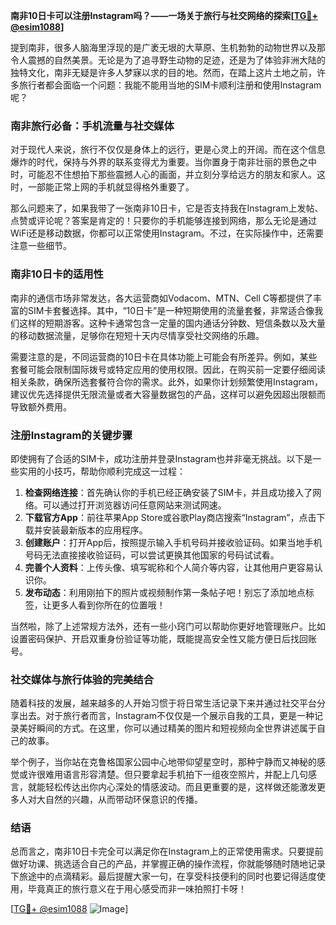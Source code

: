 **南非10日卡可以注册Instagram吗？——一场关于旅行与社交网络的探索[[TG💪+ @esim1088](https://t.me/s/esim1088)]**

提到南非，很多人脑海里浮现的是广袤无垠的大草原、生机勃勃的动物世界以及那令人震撼的自然美景。无论是为了追寻野生动物的足迹，还是为了体验非洲大陆的独特文化，南非无疑是许多人梦寐以求的目的地。然而，在踏上这片土地之前，许多旅行者都会面临一个问题：我能不能用当地的SIM卡顺利注册和使用Instagram呢？

### 南非旅行必备：手机流量与社交媒体

对于现代人来说，旅行不仅仅是身体上的远行，更是心灵上的开阔。而在这个信息爆炸的时代，保持与外界的联系变得尤为重要。当你置身于南非壮丽的景色之中时，可能忍不住想拍下那些震撼人心的画面，并立刻分享给远方的朋友和家人。这时，一部能正常上网的手机就显得格外重要了。

那么问题来了，如果我带了一张南非10日卡，它是否支持我在Instagram上发帖、点赞或评论呢？答案是肯定的！只要你的手机能够连接到网络，那么无论是通过WiFi还是移动数据，你都可以正常使用Instagram。不过，在实际操作中，还需要注意一些细节。

### 南非10日卡的适用性

南非的通信市场非常发达，各大运营商如Vodacom、MTN、Cell C等都提供了丰富的SIM卡套餐选择。其中，“10日卡”是一种短期使用的流量套餐，非常适合像我们这样的短期游客。这种卡通常包含一定量的国内通话分钟数、短信条数以及大量的移动数据流量，足够你在短短十天内尽情享受社交网络的乐趣。

需要注意的是，不同运营商的10日卡在具体功能上可能会有所差异。例如，某些套餐可能会限制国际拨号或特定应用的使用权限。因此，在购买前一定要仔细阅读相关条款，确保所选套餐符合你的需求。此外，如果你计划频繁使用Instagram，建议优先选择提供无限流量或者大容量数据包的产品，这样可以避免因超出限额而导致额外费用。

### 注册Instagram的关键步骤

即使拥有了合适的SIM卡，成功注册并登录Instagram也并非毫无挑战。以下是一些实用的小技巧，帮助你顺利完成这一过程：

1. **检查网络连接**：首先确认你的手机已经正确安装了SIM卡，并且成功接入了网络。可以通过打开浏览器访问任意网站来测试网速。
2. **下载官方App**：前往苹果App Store或谷歌Play商店搜索“Instagram”，点击下载并安装最新版本的应用程序。
3. **创建账户**：打开App后，按照提示输入手机号码并接收验证码。如果当地手机号码无法直接接收验证码，可以尝试更换其他国家的号码试试看。
4. **完善个人资料**：上传头像、填写昵称和个人简介等内容，让其他用户更容易认识你。
5. **发布动态**：利用刚拍下的照片或视频制作第一条帖子吧！别忘了添加地点标签，让更多人看到你所在的位置哦！

当然啦，除了上述常规方法外，还有一些小窍门可以帮助你更好地管理账户。比如设置密码保护、开启双重身份验证等功能，既能提高安全性又能方便日后找回账号。

### 社交媒体与旅行体验的完美结合

随着科技的发展，越来越多的人开始习惯于将日常生活记录下来并通过社交平台分享出去。对于旅行者而言，Instagram不仅仅是一个展示自我的工具，更是一种记录美好瞬间的方式。在这里，你可以通过精美的图片和短视频向全世界讲述属于自己的故事。

举个例子，当你站在克鲁格国家公园中心地带仰望星空时，那种宁静而又神秘的感觉或许很难用语言形容清楚。但只要拿起手机拍下一组夜空照片，并配上几句感言，就能轻松传达出你内心深处的情感波动。而且更重要的是，这样做还能激发更多人对大自然的兴趣，从而带动环保意识的传播。

### 结语

总而言之，南非10日卡完全可以满足你在Instagram上的正常使用需求。只要提前做好功课、挑选适合自己的产品，并掌握正确的操作流程，你就能够随时随地记录下旅途中的点滴精彩。最后提醒大家一句，在享受科技便利的同时也要记得适度使用，毕竟真正的旅行意义在于用心感受而非一味拍照打卡呀！

[[TG💪+ @esim1088](https://t.me/s/esim1088) ![Image](https://i.postimg.cc/4NQfJmqS/Snipaste-2025-05-13-00-14-12.png)]